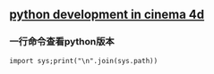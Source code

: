 ## [python development in cinema 4d](https://github.com/iplai/ic4d)

### 一行命令查看**python**版本
`import sys;print("\n".join(sys.path))`
